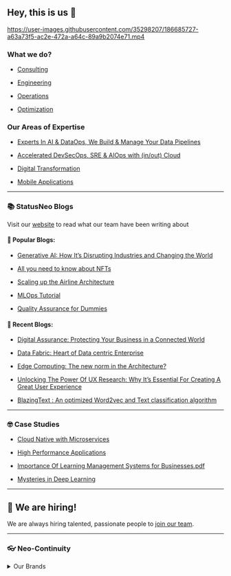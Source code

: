 ## Hey, this is us 👋

https://user-images.githubusercontent.com/35298207/186685727-a63a73f5-ac2e-472a-a64c-89a9b2074e71.mp4

### What we do?

- [Consulting](https://statusneo.com/consulting/)

- [Engineering](https://statusneo.com/engineering/)

- [Operations](https://statusneo.com/operations/)

- [Optimization](https://statusneo.com/optimization/)

### Our Areas of Expertise

- [Experts In AI & DataOps, We Build & Manage Your Data Pipelines](https://statusneo.com/ai-ml-dataops/)

- [Accelerated DevSecOps, SRE & AIOps with (in/out) Cloud](https://statusneo.com/devsecops-aiops/)

- [Digital Transformation](https://statusneo.com/digital-transformation/)

- [Mobile Applications](https://statusneo.com/mobile-applications/)

---

### :books: StatusNeo Blogs 

Visit our [website](https://statusneo.com/blogs) to read what our team have been writing about

#### :tada: Popular Blogs:

- [Generative AI: How It’s Disrupting Industries and Changing the World](https://statusneo.com/generative-ai-how-its-disrupting-industries-and-changing-the-world/)

- [All you need to know about NFTs](https://statusneo.com/all-you-need-to-know-about-nfts/)

- [Scaling up the Airline Architecture](https://statusneo.com/scaling-up-the-airline-architecture/)

- [MLOps Tutorial](https://statusneo.com/mlops-tutorial/)

- [Quality Assurance for Dummies](https://statusneo.com/quality-assurance-for-dummies/)

#### :newspaper: Recent Blogs:

- [Digital Assurance: Protecting Your Business in a Connected World](https://statusneo.com/digital-assurance-protecting-your-business-in-a-connected-world/)

- [Data Fabric: Heart of Data centric Enterprise](https://statusneo.com/data-fabric-heart-of-data-centric-enterprise/)

- [Edge Computing: The new norm in the Architecture?](https://statusneo.com/edge-computing-the-new-norm-in-the-architecture/)

- [Unlocking The Power Of UX Research: Why It’s Essential For Creating A Great User Experience](https://statusneo.com/unlocking-the-power-of-ux-research-why-its-essential-for-creating-a-great-user-experience/)

- [BlazingText : An optimized Word2vec and Text classification algorithm](https://statusneo.com/blazingtext-an-optimized-word2vec-and-text-classification-algorithm/)

---

### 🤓 Case Studies

- [Cloud Native with Microservices](https://github.com/StatusNeo/.github/files/9425401/Cloud-Native-with-Microservices.pdf)

- [High Performance Applications](https://github.com/StatusNeo/.github/files/9425409/High-Performance-Applications.pdf)

- [Importance Of Learning Management Systems for Businesses.pdf](https://github.com/StatusNeo/.github/files/9425417/Importance-of-learning-Management-System-of-Business.pdf)

- [Mysteries in Deep Learning](https://github.com/StatusNeo/.github/files/9425421/Mysteries-in-Deep-Learning.pdf)

---

## :round_pushpin: We are hiring!

We are always hiring talented, passionate people to [join our team](https://statusneo.freshteam.com/jobs).

---

### 👓 Neo-Continuity

<details> 
	<summary>Our Brands</summary>
	<br>
	<ul>
	<li><a href="https://www.nerdybio.com/">NerdyBio</a></li>
        <li><a href="https://statusneo.com/rearportal/">RearPortal</a></li>
	<li><a href="#">Leadership Retros</a></li>
	</ul>
</details>
